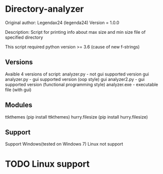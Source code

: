# Directory-analyzer
Original author: Legendax24 (legenda24)
Version = 1.0.0

Description: Script for printing info about max size and min size file of specified directory

This script required python version >= 3.6 (cause of new f-strings)

## Versions
Avaible 4 versions of script:
analyzer.py - not gui supported version
gui analyzer.py - gui supported version (oop style)
gui analyzer2.py - gui supported version (functional programming style)
analyzer.exe - executable file (with gui)

##  Modules
ttkthemes (pip install ttkthemes)
hurry.filesize (pip install hurry.filesize)

## Support
Support Windows(tested on Windows 7)
Linux not support

# TODO Linux support
